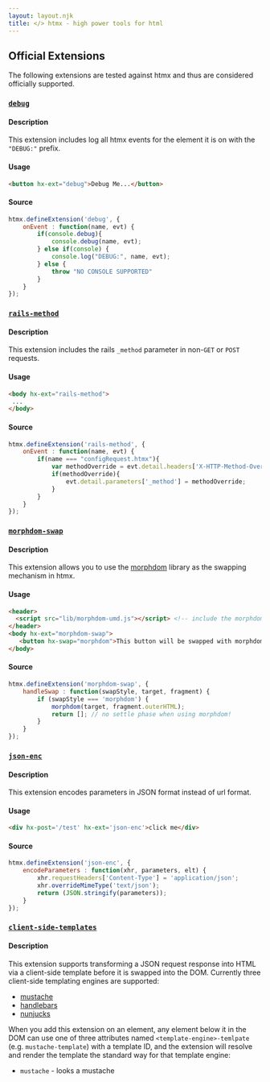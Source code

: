 ```yaml
---
layout: layout.njk
title: </> htmx - high power tools for html
---
```


## Official Extensions

The following extensions are tested against htmx and thus are considered officially supported.

### <a name="debug">[`debug`](#debug)

#### Description

This extension includes log all htmx events for the element it is on with the `"DEBUG:"` prefix.

#### Usage

```html
<button hx-ext="debug">Debug Me...</button>
```

#### Source

```javascript
htmx.defineExtension('debug', {
    onEvent : function(name, evt) {
        if(console.debug){
            console.debug(name, evt);
        } else if(console) {
            console.log("DEBUG:", name, evt);
        } else {
            throw "NO CONSOLE SUPPORTED"
        }
    }
});
```

### <a name="rails-method">[`rails-method`](#rails-method)

#### Description

This extension includes the rails `_method` parameter in non-`GET` or `POST` requests.

#### Usage

```html
<body hx-ext="rails-method">
 ...
</body>
```

#### Source

```javascript
htmx.defineExtension('rails-method', {
    onEvent : function(name, evt) {
        if(name === "configRequest.htmx"){
            var methodOverride = evt.detail.headers['X-HTTP-Method-Override'];
            if(methodOverride){
                evt.detail.parameters['_method'] = methodOverride;
            }
        }
    }
});
```

### <a name="morphdom-swap">[`morphdom-swap`](#morphdom-swap)

#### Description

This extension allows you to use the [morphdom](https://github.com/patrick-steele-idem/morphdom) library as the
swapping mechanism in htmx.

#### Usage

```html
<header>
  <script src="lib/morphdom-umd.js"></script> <!-- include the morphdom library -->
</header>
<body hx-ext="morphdom-swap">
   <button hx-swap="morphdom">This button will be swapped with morphdom!</button>
</body>
```

#### Source

```javascript
htmx.defineExtension('morphdom-swap', {
    handleSwap : function(swapStyle, target, fragment) {
        if (swapStyle === 'morphdom') {
            morphdom(target, fragment.outerHTML);
            return []; // no settle phase when using morphdom!
        }
    }
});
```

### <a name="json-enc">[`json-enc`](#json-enc)

#### Description

This extension encodes parameters in JSON format instead of url format.

#### Usage

```html
<div hx-post='/test' hx-ext='json-enc'>click me</div>
```

#### Source

```javascript
htmx.defineExtension('json-enc', {
    encodeParameters : function(xhr, parameters, elt) {
        xhr.requestHeaders['Content-Type'] = 'application/json';
        xhr.overrideMimeType('text/json');
        return (JSON.stringify(parameters));
    }
});

```

### <a name="client-side-templates">[`client-side-templates`](#client-side-templates)

#### Description

This extension supports transforming a JSON request response into HTML via a client-side template before it is
swapped into the DOM.  Currently three client-side templating engines are supported:

* [mustache](https://github.com/janl/mustache.js)
* [handlebars](https://handlebarsjs.com/)
* [nunjucks](https://mozilla.github.io/nunjucks/)

When you add this extension on an element, any element below it in the DOM can use one of three attributes named
`<template-engine>-temlpate` (e.g. `mustache-template`) with a template ID, and the extension will resolve and render
the template the standard way for that template engine:

* `mustache` - looks a mustache <script> tag up by ID for the template content
* `handlebars` - looks in the `Handlebars.partials` collection fot a template with that name
* `nunjucks` - resolves the template by name via `nunjucks.render(<template-name>)

The AJAX response body will be parsed as JSON and passed into the template rendering.

#### Usage

```html
<div hx-ext='client-side-template'>
  <button mustache-template="my-mustache-template">Handle with mustache</button>
  <button handlebars-template="my-handlebars-template">Handle with handlebars</button>
  <button nunjucks-template="my-handlebars-template">Handle with nunjucks</button>
</div>
```

#### Source

<https://unpkg.com/htmx.org/ext/client-side-templates.js>
